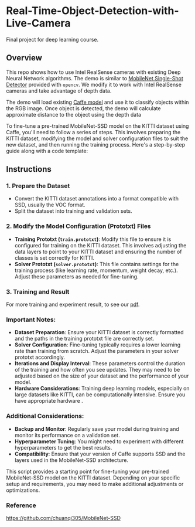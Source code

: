 # Real-Time-Object-Detection-with-Live-Camera
Final project for deep learning course.

## Overview
This repo shows how to use Intel RealSense cameras with existing Deep Neural Network algorithms. The demo is similar to [MobileNet Single-Shot Detector](https://github.com/opencv/opencv/blob/3.4.0/samples/dnn/ssd_mobilenet_object_detection.cpp) provided with `opencv`. We modify it to work with Intel RealSense cameras and take advantage of depth data. 


The demo will load existing [Caffe model](https://github.com/chuanqi305/MobileNet-SSD) and use it to classify objects within the RGB image. Once object is detected, the demo will calculate approximate distance to the object using the depth data


To fine-tune a pre-trained MobileNet-SSD model on the KITTI dataset using Caffe, you'll need to follow a series of steps. This involves preparing the KITTI dataset, modifying the model and solver configuration files to suit the new dataset, and then running the training process. Here's a step-by-step guide along with a code template:

## Instructions
### 1. Prepare the Dataset
- Convert the KITTI dataset annotations into a format compatible with SSD, usually the VOC format.
- Split the dataset into training and validation sets.

### 2. Modify the Model Configuration (Prototxt) Files
- **Training Prototxt (`train.prototxt`)**: Modify this file to ensure it is configured for training on the KITTI dataset. This involves adjusting the data layers to point to your KITTI dataset and ensuring the number of classes is set correctly for KITTI.
- **Solver Prototxt (`solver.prototxt`)**: This file contains settings for the training process (like learning rate, momentum, weight decay, etc.). Adjust these parameters as needed for fine-tuning.

### 3. Training and Result
For more training and experiment result, to see our [pdf](https://github.com/oliver1112/Real-Time-Object-Detection-with-Live-Camera/blob/main/Real-Time%20Object%20Detection%20with%20Live%20Camera%20.pdf).

### Important Notes:
- **Dataset Preparation**: Ensure your KITTI dataset is correctly formatted and the paths in the training prototxt file are correctly set.
- **Solver Configuration**: Fine-tuning typically requires a lower learning rate than training from scratch. Adjust the parameters in your solver prototxt accordingly.
- **Iterations and Display Interval**: These parameters control the duration of the training and how often you see updates. They may need to be adjusted based on the size of your dataset and the performance of your model.
- **Hardware Considerations**: Training deep learning models, especially on large datasets like KITTI, can be computationally intensive. Ensure you have appropriate hardware .

### Additional Considerations:
- **Backup and Monitor**: Regularly save your model during training and monitor its performance on a validation set.
- **Hyperparameter Tuning**: You might need to experiment with different hyperparameters to get the best results.
- **Compatibility**: Ensure that your version of Caffe supports SSD and the layers used in the MobileNet-SSD architecture.

This script provides a starting point for fine-tuning your pre-trained MobileNet-SSD model on the KITTI dataset. Depending on your specific setup and requirements, you may need to make additional adjustments or optimizations.


### Reference
https://github.com/chuanqi305/MobileNet-SSD
